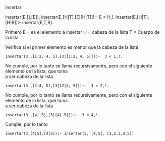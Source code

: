 Insertar

insertar(E,[],[E]).
insertar(E,[H|T],[E|[H|T]]):-  E < H,!.
insertar(E,[H|T],[H|R]):- insertar(E,T,R).

Primero 
	E = es el elemento a insertar
	H = cabeza de la lista 
	T = Cuerpo de la lista 
	
Verifica si el primer elemento es menor que la cabeza de la lista 

	insertar(3 ,[1|2, 4, 5],[3|[1|2, 4, 5]]):-  3 < 1,!.
	
No cumple, por lo tanto se llama recursivamente, pero con el siguiente elemento de la lista, que toma   
a ser cabeza de la lista

	insertar(3 ,[2|4, 5],[3|[2|4, 5]]):-  3 < 2,!.

No cumple, por lo tanto se llama recursivamente, pero con el siguiente elemento de la lista, que toma   
a ser cabeza de la lista

	insertar(3 ,[4| 5],[3|[4| 5]]):-  3 < 4,!.

Cumple, por lo tanto 
	
	insertar(3,[4|5],[4|5]):- insertar(3, [4,5], [1,2,3,4,5])








